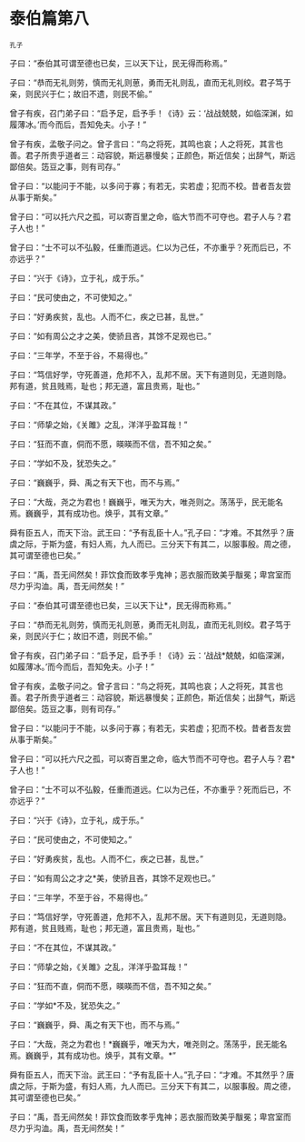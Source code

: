 # 泰伯篇第八  

<small>孔子</small>

子曰：“泰伯其可谓至德也已矣，三以天下让，民无得而称焉。”

子曰：“恭而无礼则劳，慎而无礼则葸，勇而无礼则乱，直而无礼则绞。君子笃于亲，则民兴于仁；故旧不遗，则民不偷。”

曾子有疾，召门弟子曰：“启予足，启予手！《诗》云：‘战战兢兢，如临深渊，如履薄冰。’而今而后，吾知免夫。小子！”

曾子有疾，孟敬子问之。曾子言曰：“鸟之将死，其鸣也哀；人之将死，其言也善。君子所贵乎道者三：动容貌，斯远暴慢矣；正颜色，斯近信矣；出辞气，斯远鄙倍矣。笾豆之事，则有司存。”

曾子曰：“以能问于不能，以多问于寡；有若无，实若虚；犯而不校。昔者吾友尝从事于斯矣。”

曾子曰：“可以托六尺之孤，可以寄百里之命，临大节而不可夺也。君子人与？君子人也！”

曾子曰：“士不可以不弘毅，任重而道远。仁以为己任，不亦重乎？死而后已，不亦远乎？”

子曰：“兴于《诗》，立于礼，成于乐。”

子曰：“民可使由之，不可使知之。”

子曰：“好勇疾贫，乱也。人而不仁，疾之已甚，乱世。”

子曰：“如有周公之才之美，使骄且吝，其馀不足观也已。”

子曰：“三年学，不至于谷，不易得也。”

子曰：“笃信好学，守死善道，危邦不入，乱邦不居。天下有道则见，无道则隐。邦有道，贫且贱焉，耻也；邦无道，富且贵焉，耻也。”

子曰：“不在其位，不谋其政。”

子曰：“师挚之始，《关雎》之乱，洋洋乎盈耳哉！”

子曰：“狂而不直，侗而不愿，暎暎而不信，吾不知之矣。”

子曰：“学如不及，犹恐失之。”

子曰：“巍巍乎，舜、禹之有天下也，而不与焉。”

子曰：“大哉，尧之为君也！巍巍乎，唯天为大，唯尧则之。荡荡乎，民无能名焉。巍巍乎，其有成功也。焕乎，其有文章。”

舜有臣五人，而天下治。武王曰：“予有乱臣十人。”孔子曰：“才难。不其然乎？唐虞之际，于斯为盛，有妇人焉，九人而已。三分天下有其二，以服事殷。周之德，其可谓至德也已矣。”

子曰：“禹，吾无间然矣！菲饮食而致孝乎鬼神；恶衣服而致美乎黻冕；卑宫室而尽力乎沟洫。禹，吾无间然矣！”

子曰：“泰伯其可谓至德也已矣，三以天下让\*，民无得而称焉。”

子曰：“恭而无礼则劳，慎而无礼则葸，勇而无礼则乱，直而无礼则绞。君子笃于亲，则民兴于仁；故旧不遗，则民不偷。”

曾子有疾，召门弟子曰：“启予足，启予手！《诗》云：‘战战\*兢兢，如临深渊，如履薄冰。’而今而后，吾知免夫。小子！”

曾子有疾，孟敬子问之。曾子言曰：“鸟之将死，其鸣也哀；人之将死，其言也善。君子所贵乎道者三：动容貌，斯远暴慢矣；正颜色，斯近信矣；出辞气，斯远鄙倍矣。笾豆之事，则有司存。”

曾子曰：“以能问于不能，以多问于寡；有若无，实若虚；犯而不校。昔者吾友尝从事于斯矣。”

曾子曰：“可以托六尺之孤，可以寄百里之命，临大节而不可夺也。君子人与？君\*子人也！”

曾子曰：“士不可以不弘毅，任重而道远。仁以为己任，不亦重乎？死而后已，不亦远乎？”

子曰：“兴于《诗》，立于礼，成于乐。”

子曰：“民可使由之，不可使知之。”

子曰：“好勇疾贫，乱也。人而不仁，疾之已甚，乱世。”

子曰：“如有周公之才之\*美，使骄且吝，其馀不足观也已。”

子曰：“三年学，不至于谷，不易得也。”

子曰：“笃信好学，守死善道，危邦不入，乱邦不居。天下有道则见，无道则隐。邦有道，贫且贱焉，耻也；邦无道，富且贵焉，耻也。”

子曰：“不在其位，不谋其政。”

子曰：“师挚之始，《关雎》之乱，洋洋乎盈耳哉！”

子曰：“狂而不直，侗而不愿，暎暎而不信，吾不知之矣。”

子曰：“学如\*不及，犹恐失之。”

子曰：“巍巍乎，舜、禹之有天下也，而不与焉。”

子曰：“大哉，尧之为君也！\*巍巍乎，唯天为大，唯尧则之。荡荡乎，民无能名焉。巍巍乎，其有成功也。焕乎，其有文章。\*”

舜有臣五人，而天下治。武王曰：“予有乱臣十人。”孔子曰：“才难。不其然乎？唐虞之际，于斯为盛，有妇人焉，九人而已。三分天下有其二，以服事殷。周之德，其可谓至德也已矣。”

子曰：“禹，吾无间然矣！菲饮食而致孝乎鬼神；恶衣服而致美乎黻冕；卑宫室而尽力乎沟洫。禹，吾无间然矣！”
